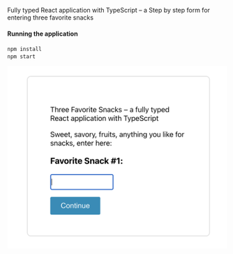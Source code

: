 Fully typed React application with TypeScript – a Step by step form for entering three favorite snacks

#### Running the application

```bash
npm install
npm start
```

![react-ts favorite snacks entry user interface](./ts-react-snacks.png)
